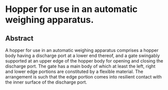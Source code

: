 # Hopper for use in an automatic weighing apparatus.

## Abstract
A hopper for use in an automatic weighing apparatus comprises a hopper body having a discharge port at a lower end thereof, and a gate swingably supported at an upper edge of the hopper body for opening and closing the discharge port. The gate has a main body of which at least the left, right and lower edge portions are constituted by a flexible material. The arrangement is such that the edge portion comes into resilient contact with the inner surface of the discharge port.